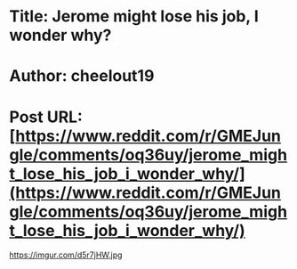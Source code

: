 # Title: Jerome might lose his job, I wonder why?
# Author: cheelout19
# Post URL: [https://www.reddit.com/r/GMEJungle/comments/oq36uy/jerome_might_lose_his_job_i_wonder_why/](https://www.reddit.com/r/GMEJungle/comments/oq36uy/jerome_might_lose_his_job_i_wonder_why/)


https://imgur.com/d5r7jHW.jpg